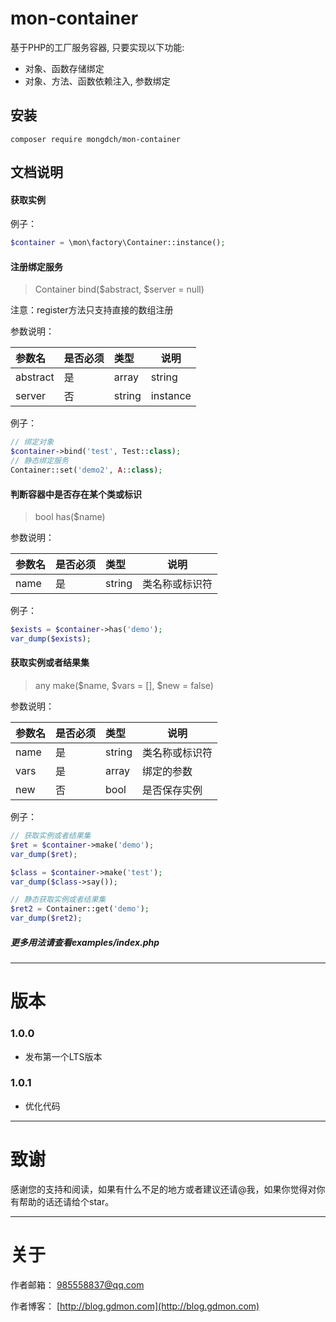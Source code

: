 # mon-container

基于PHP的工厂服务容器, 只要实现以下功能:

* 对象、函数存储绑定
* 对象、方法、函数依赖注入, 参数绑定

## 安装

```
composer require mongdch/mon-container
```

## 文档说明

#### 获取实例

例子：

```php
$container = \mon\factory\Container::instance();

```

#### 注册绑定服务
> Container bind($abstract, $server = null)

注意：register方法只支持直接的数组注册

参数说明：

|参数名|是否必须|类型|说明|
|:----|:---|:----- |-----|
| abstract | 是  | array|string | 类名称或标识符或者数组, 数组则批量注册 |
| server | 否  | string|instance | 要绑定的实例 |

例子：

```php
// 绑定对象
$container->bind('test', Test::class);
// 静态绑定服务
Container::set('demo2', A::class);

```

#### 判断容器中是否存在某个类或标识
> bool has($name)

参数说明：

|参数名|是否必须|类型|说明|
|:----|:---|:----- |-----|
| name | 是  | string | 类名称或标识符 |

例子：

```php
$exists = $container->has('demo');
var_dump($exists);

```

#### 获取实例或者结果集
> any make($name, $vars = [], $new = false)

参数说明：

|参数名|是否必须|类型|说明|
|:----|:---|:----- |-----|
| name | 是  | string | 类名称或标识符 |
| vars | 是  | array | 绑定的参数 |
| new | 否  | bool | 是否保存实例 |

例子：

```php
// 获取实例或者结果集
$ret = $container->make('demo');
var_dump($ret);

$class = $container->make('test');
var_dump($class->say());

// 静态获取实例或者结果集
$ret2 = Container::get('demo');
var_dump($ret2);

```

##### 更多用法请查看examples/index.php

---

# 版本

### 1.0.0

* 发布第一个LTS版本


### 1.0.1

* 优化代码


---

# 致谢

感谢您的支持和阅读，如果有什么不足的地方或者建议还请@我，如果你觉得对你有帮助的话还请给个star。

---

# 关于

作者邮箱： 985558837@qq.com

作者博客： [http://blog.gdmon.com](http://blog.gdmon.com)

